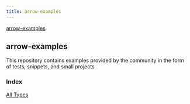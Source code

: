 ```yaml
---
title: arrow-examples
---
```


[arrow-examples](./index.html)

## arrow-examples

This repository contains examples provided by the community in the form of tests, snippets, and small projects

### Index

[All Types](alltypes.html)